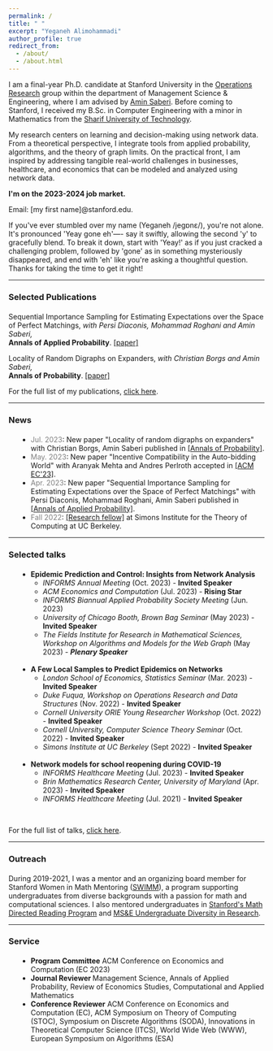 ```yaml
---
permalink: /
title: " "
excerpt: "Yeganeh Alimohammadi"
author_profile: true
redirect_from: 
  - /about/
  - /about.html
---
```


I am a final-year Ph.D. candidate at Stanford University in the  [Operations Research](https://or.stanford.edu/) group within the department of Management Science & Engineering, where I am advised by [Amin Saberi](http://stanford.edu/~saberi/). 
Before coming to Stanford, I received my B.Sc. in Computer Engineering with a minor in Mathematics from the [Sharif University of Technology](http://www.en.sharif.edu/).


 My research centers on learning and decision-making using network data. From a theoretical perspective, I integrate tools from applied probability, algorithms, and the theory of graph limits. 
On the practical front, I am inspired by addressing tangible real-world challenges in businesses, healthcare, and economics that can be modeled and analyzed using network data.


**I'm on the 2023-2024 job market.**

Email: \[my first name\]@stanford.edu.

If you've ever stumbled over my name (Yeganeh /jegɒnɛ/), you're not alone. It's pronounced 'Yeay gone eh'—- say it swiftly, allowing the second 'y' to gracefully blend. To break it down, start with 'Yeay!' as if you just cracked a challenging problem, followed by 'gone' as in something mysteriously disappeared, and end with 'eh' like you're asking a thoughtful question. Thanks for taking the time to get it right!

---

### Selected Publications
<div style="margin-bottom: 20px;"></div>


Sequential Importance Sampling for Estimating Expectations over the Space of Perfect Matchings,
*with Persi Diaconis, Mohammad Roghani and Amin Saberi,*\
**Annals of Applied Probability**. [\[paper\]](https://projecteuclid.org/journals/annals-of-applied-probability/volume-33/issue-2/Sequential-importance-sampling-for-estimating-expectations-over-the-space-of/10.1214/22-AAP1834.short)


Locality of Random Digraphs on Expanders,
*with Christian Borgs and Amin Saberi,*\
**Annals of Probability**. [\[paper\]](https://projecteuclid.org/journals/annals-of-probability/volume-51/issue-4/Locality-of-random-digraphs-on-expanders/10.1214/22-AOP1618.short)



For the full list of my publications, [click here](https://yalimohammadi.github.io/research/).

---

### News
<div style="margin-bottom: 20px;"></div>
<div style="margin-left: 20px;"> 
     <ul>
<li> <span style="color: gray">Jul. 2023</span>: New paper "Locality of random digraphs on expanders" with Christian Borgs, Amin Saberi published in <a href="https://projecteuclid.org/journals/annals-of-probability/volume-51/issue-4/Locality-of-random-digraphs-on-expanders/10.1214/22-AOP1618.short">[Annals of Probability]</a>.</li>
<li> <span style="color: gray">May. 2023</span>: New paper "Incentive Compatibility in the Auto-bidding World" with Aranyak Mehta and Andres Perlroth accepted in <a href="https://yalimohammadi.github.io/files/Auto_bidding_is_not_IC_jul7.pdf">[ACM EC'23]</a>.</li>
<li> <span style="color: gray">Apr. 2023</span>: New paper "Sequential Importance Sampling for Estimating Expectations over the Space of Perfect Matchings" with Persi Diaconis, Mohammad Roghani, Amin Saberi published in <a href="[https://yalimohammadi.github.io/files/Auto_bidding_is_not_IC_jul7.pdf](https://projecteuclid.org/journals/annals-of-applied-probability/volume-33/issue-2/Sequential-importance-sampling-for-estimating-expectations-over-the-space-of/10.1214/22-AAP1834.short)">[Annals of Applied Probability]</a>. </li>
<li> <span style="color: gray">Fall 2022</span>: <a href="https://simons.berkeley.edu/programs/graph2022">[Research fellow]</a> at Simons Institute for the Theory of Computing at UC Berkeley.</li>
     </ul>
</div>

---

### Selected talks
<div style="margin-bottom: 20px;"></div>
<div style="margin-left: 20px;"> 
  <ul>
    <li><strong>Epidemic Prediction and Control: Insights from Network Analysis</strong>
      <ul>
        <li><i>INFORMS Annual Meeting</i> (Oct. 2023) - <b>Invited Speaker</b></li>
        <li><i>ACM Economics and Computation</i> (Jul. 2023) - <b>Rising Star</b></li>
        <li><i>INFORMS Biannual Applied Probability Society Meeting</i> (Jun. 2023)</li>
        <li><i>University of Chicago Booth, Brown Bag Seminar</i> (May 2023) - <b>Invited Speaker</b></li>
        <li><i>The Fields Institute for Research in Mathematical Sciences, Workshop on Algorithms and Models for the Web Graph</i> (May 2023) - <b><i>Plenary Speaker</i></b></li>
      </ul>
    </li>
<br>    
    <li><strong>A Few Local Samples to Predict Epidemics on Networks</strong>
      <ul>
        <li><i>London School of Economics, Statistics Seminar</i> (Mar. 2023) - <b>Invited Speaker</b></li>
        <li><i>Duke Fuqua, Workshop on Operations Research and Data Structures</i> (Nov. 2022) - <b>Invited Speaker</b></li>
        <li><i>Cornell University ORIE Young Researcher Workshop</i> (Oct. 2022) - <b>Invited Speaker</b></li>
        <li><i>Cornell University, Computer Science Theory Seminar</i> (Oct. 2022) - <b>Invited Speaker</b></li>
        <li><i>Simons Institute at UC Berkeley</i> (Sept 2022) - <b>Invited Speaker</b></li>
      </ul>
    </li>
<br>
    <li><strong>Network models for school reopening during COVID-19</strong>
      <ul>
        <li><i>INFORMS Healthcare Meeting</i> (Jul. 2023) - <b>Invited Speaker</b></li>
        <li><i>Brin Mathematics Research Center, University of Maryland</i> (Apr. 2023) - <b>Invited Speaker</b></li>
        <li><i>INFORMS Healthcare Meeting</i> (Jul. 2021) - <b>Invited Speaker</b></li>
      </ul>
    </li>
  </ul>
</div>
<br>
    
For the full list of talks, [click here](https://yalimohammadi.github.io/talks/).



---

### Outreach
<div style="margin-bottom: 20px;"></div>

During 2019-2021, I was a mentor and an organizing board member for Stanford Women in Math Mentoring  ([SWIMM](http://swimm.stanford.edu/)), a program supporting undergraduates from diverse backgrounds with a passion for math and computational sciences. I also mentored undergraduates in [Stanford's Math Directed Reading Program](https://mathdrp.stanford.edu/) and [MS&E Undergraduate Diversity in Research](https://sites.google.com/stanford.edu/msande-inclusion/diversity-in-research?authuser=0). 

---

### Service
<div style="margin-bottom: 20px;"></div>

<div style="margin-left: 20px;"> 
  <ul>
  <li><strong>Program Committee</strong> ACM Conference on Economics and Computation (EC 2023)</li>
<li> <strong>Journal Reviewer </strong> Management Science,  Annals of Applied Probability, Review of Economics Studies, Computational and Applied Mathematics </li>
<li><strong>Conference Reviewer</strong>  ACM Conference on Economics and Computation (EC), ACM Symposium on Theory of Computing (STOC), Symposium on Discrete Algorithms (SODA), Innovations in Theoretical Computer Science (ITCS), World Wide Web (WWW), European Symposium on Algorithms (ESA)</li>
  </ul>
</div>
